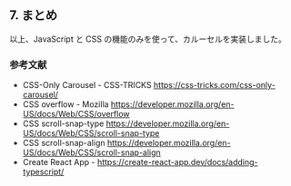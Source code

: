 ## 7. まとめ

以上、JavaScript と CSS の機能のみを使って、カルーセルを実装しました。

### 参考文献

- CSS-Only Carousel - CSS-TRICKS https://css-tricks.com/css-only-carousel/
- CSS overflow - Mozilla https://developer.mozilla.org/en-US/docs/Web/CSS/overflow
- CSS scroll-snap-type https://developer.mozilla.org/en-US/docs/Web/CSS/scroll-snap-type
- CSS scroll-snap-align https://developer.mozilla.org/en-US/docs/Web/CSS/scroll-snap-align
- Create React App - https://create-react-app.dev/docs/adding-typescript/
